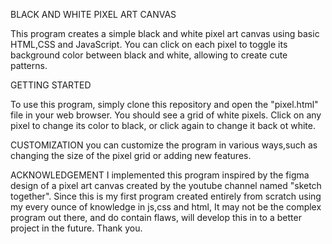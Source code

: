 BLACK AND WHITE PIXEL ART CANVAS

This program creates a simple black and white pixel art canvas using basic HTML,CSS and JavaScript.
You can click on each pixel to toggle its background color between black and white, allowing to create cute patterns.

GETTING STARTED

To use this program, simply clone this repository and open the "pixel.html" file in your web browser.
You should see a grid of white pixels. Click on any pixel to change its color to black, or click again to change it back ot white.

CUSTOMIZATION
you can customize the program in various ways,such as changing the size of the pixel grid or adding new features.

ACKNOWLEDGEMENT
I implemented this program inspired by the figma design of a pixel art canvas created by the youtube channel named "sketch together".
Since this is my first program created entirely from scratch using my every ounce of knowledge in js,css and html, It may not be the complex program out there, and do contain flaws, will develop this in to a better project in the future.
Thank you.


